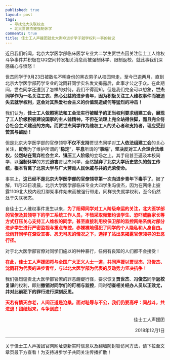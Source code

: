 ```yaml
---
published: true
layout: post
tags: 
  - 寻找北大失联校友
  - 北大贾世杰被强制休学
comments: true
title: 佳士工人声援团就北大剥夺进步学子就学权利一事的抗议
---
```


近日我们听闻，北京大学医学部临床医学专业大二学生贾世杰因关注佳士工人维权斗争事件并积极在QQ空间转发相关消息而被强制休学、限制返校，就此事我们深感痛心与愤怒！

世杰同学于9月23日被数名不明身份的黑衣男子从校园带走，至今已逾两月，直到北京大学医学部药学专业的沈雨轩同学实名发文揭露后，此事才公之于众。在此期间，世杰同学还遭到了怎样的对待，我们不得而知。但是我们完全可以想象，**世杰同学作为一名关注工农、热心公益的进步青年，因为积极关注工人维权事件而被迫失去就学权利，这会对其热爱社会主义的价值观造成何等猛烈的冲击！**

我们认为，**佳士工人依照宪法和工会法实行被赋予的正当权利要求组建工会，展现了工人阶级积极建设国家的主人翁精神，不但在法理上完全站得住脚，而且完全符合社会主义建设的方向。而贾世杰同学作为维权工人的关心者和支持者，理应受到赞赏与鼓励！**

但是北京大学医学部的官僚领导**不仅不支持**贾世杰同学对**工人依法组建工会**的关心关注，**反倒**为了维护所谓的“**稳定**”，**平息**所谓的“**事端**”，**坚决反对工人合理合法维权，公然站在背弃社会主义、镇压工人阶级**的立场之上。其手段甚至遍及本校同学，以**强制休学**的方式**迫害**贾世杰同学，全然**抛弃了北京大学历史悠久的劳工传统，根本背离了北京大学与广大劳动人民休戚与共的光荣使命。**

事实上，**这已经不是北京大学医学部的官僚领导第一次向进步青年下毒手了**。据了解，11月23日凌晨，北京大学医学部临床专业大四学生冯俊杰，因为在网络上披露1109北大校内殴打绑架事件始末而被强行带走，同样丧失就学权利，至今仍然处于失联状态。

自佳士工人维权事件发生以来，<span style="color: #ff0000;"><strong>为了阻碍同学对工人阶级命运的关注，北大医学部的官僚及其领导下的学工系统工作人员，不惜采取频繁约谈学生、恐吓威胁家长等方式打压关心支持工人维权的同学，甚至直接利用校保卫部的监控网络系统对部分进步学生进行严密监视与重点布控，赤裸裸地侵犯了同学的个人隐私和人身自由。沈雨轩同学在深受其害、忍无可忍的情况之下，选择了站出来揭露官僚领导的丑恶行径。</strong></span>

对于北大医学部官僚对同学们施以的种种暴行，任何有良知的人们都不会接受！

<span style="color: #ff0000;"><strong>在此，佳士工人声援团将与全国广大正义人士一道，共同声援以贾世杰、冯俊杰、沈雨轩为代表的进步青年，与以北大医学部为代表的反动势力坚决抗争！</strong></span>

我们强烈谴责北大医学部官僚的罪恶龌龊行径，要求恢复**贾世杰**、**冯俊杰**同学**返校复课**的权利，即刻**撤销对同学们的盯梢与监控**，同时**彻查相关经办人员以正效尤，并对此前犯下的罪行进行深刻反思。**

<span style="color: #ff0000;"><strong>天若有情天亦老，人间正道是沧桑。面对耻辱与不公，我们仍要高呼：同战斗，共进退！团结起来，斗争到底！</strong></span>

<p align="right">佳士工人声援团</p>
<p align="right">2018年12月1日</p>

---
关于佳士工人声援团官网网址更新实时信息以及翻墙防封锁访问方法，请下拉至文章页最下方查看！为支持进步学子共同关注传播扩散！
